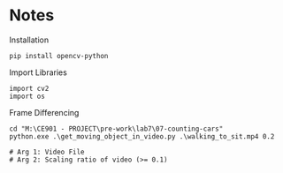 # Notes

Installation
```
pip install opencv-python
```

Import Libraries
```angular2html
import cv2
import os
```

Frame Differencing
```
cd "M:\CE901 - PROJECT\pre-work\lab7\07-counting-cars"
python.exe .\get_moving_object_in_video.py .\walking_to_sit.mp4 0.2

# Arg 1: Video File
# Arg 2: Scaling ratio of video (>= 0.1)
```
